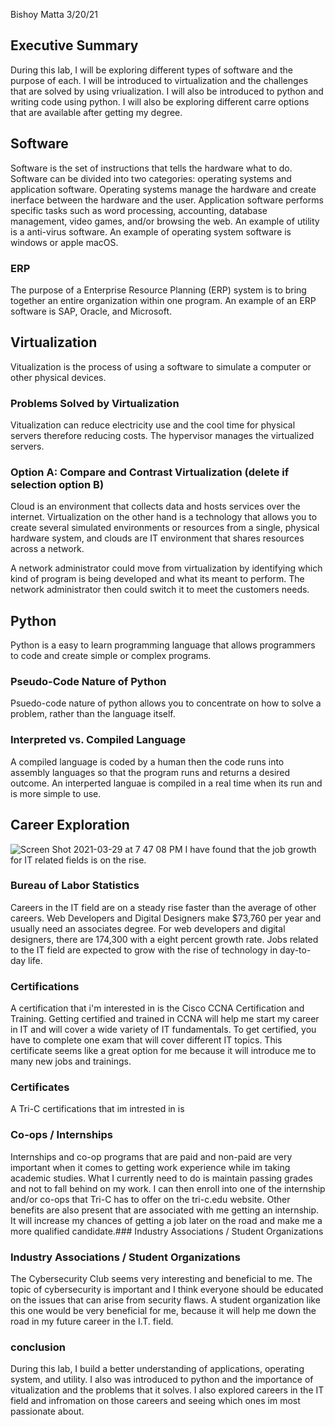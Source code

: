 
Bishoy Matta
3/20/21

## Executive Summary 
During this lab, I will be exploring different types of software and the purpose of each. I will be introduced to virtualization and the challenges that are solved by using vriualization. I will also be introduced to python and writing code using python. I will also be exploring different carre options that are available after getting my degree. 

## Software
   Software is the set of instructions that tells the hardware what to do. Software can be divided into two categories: operating systems and application software. Operating systems manage the hardware and create inerface between the hardware and the user. Application software performs specific tasks such as word processing, accounting, database management, video games, and/or browsing the web. An example of utility is a anti-virus software. An example of operating system software is windows or apple macOS.
   
### ERP
The purpose of a Enterprise Resource Planning (ERP) system is to bring together an entire organization within one program. An example of an ERP software is SAP, Oracle, and Microsoft.
## Virtualization
  Vitualization is the process of using a software to simulate a computer or other physical devices.
### Problems Solved by Virtualization
Vitualization can reduce electricity use and the cool time for physical servers therefore reducing costs. The hypervisor manages the virtualized servers.
### Option A: Compare and Contrast Virtualization (delete if selection option B)
 Cloud is an environment that collects data and hosts services over the internet. Virtualization on the other hand is a technology that allows you to create several simulated environments or resources from a single, physical hardware system, and clouds are IT environment that shares resources across a network.
 
 A network administrator could move from virtualization by identifying which kind of program is being developed and what its meant to perform. The network administrator then could switch it to meet the customers needs.
## Python
   Python is a easy to learn programming language that allows programmers to code and create simple or complex programs.
### Pseudo-Code Nature of Python
Psuedo-code nature of python allows you to concentrate on how to solve a problem, rather than the language itself.
### Interpreted vs. Compiled Language
A compiled language is coded by a human then the code runs into assembly languages so that the program runs and returns a desired outcome. An interperted languae is compiled in a real time when its run and is more simple to use.
## Career Exploration
![Screen Shot 2021-03-29 at 7 47 08 PM](https://user-images.githubusercontent.com/80690065/112913972-e1bc3900-90c8-11eb-8243-42c6bfdcab44.png)
I have found that the job growth for IT related fields is on the rise.
### Bureau of Labor Statistics
 Careers in the IT field are on a steady rise faster than the average of other careers. Web Developers and Digital Designers make $73,760 per year and usually need an associates degree. For web developers and digital designers, there are 174,300 with a eight percent growth rate. Jobs related to the IT field are expected to grow with the rise of technology in day-to-day life. 
 ### Certifications
 A certification that i'm interested in is the Cisco CCNA Certification and Training. Getting certified and trained in CCNA will help me start my career in IT and will cover a wide variety of IT fundamentals. To get certified, you have to complete one exam that will cover different IT topics. This certificate seems like a great option for me because it will introduce me to many new jobs and trainings.
  ### Certificates
  A Tri-C certifications that im intrested in is 
  ### Co-ops / Internships
 Internships and co-op programs that are paid and non-paid are very important when it comes to getting work experience while im taking academic studies. What I currently need to do is maintain passing grades and not to fall behind on my work. I can then enroll into one of the internship and/or co-ops that Tri-C has to offer on the tri-c.edu website. Other benefits are also present that are associated with me getting an internship. It will increase my chances of getting a job later on the road and make me a more qualified candidate.### Industry Associations / Student Organizations
### Industry Associations / Student Organizations
The Cybersecurity Club seems very interesting and beneficial to me. The topic of cybersecurity is important and I think everyone should be educated on the issues that can arise from security flaws. A student organization like this one would be very beneficial for me, because it will help me down the road in my future career in the I.T. field.
### conclusion
During this lab, I build a better understanding of applications, operating system, and utility. I also was introduced to python and the importance of vitualization and the problems that it solves. I also explored careers in the IT field and infromation on those careers and seeing which ones im most passionate about. 
